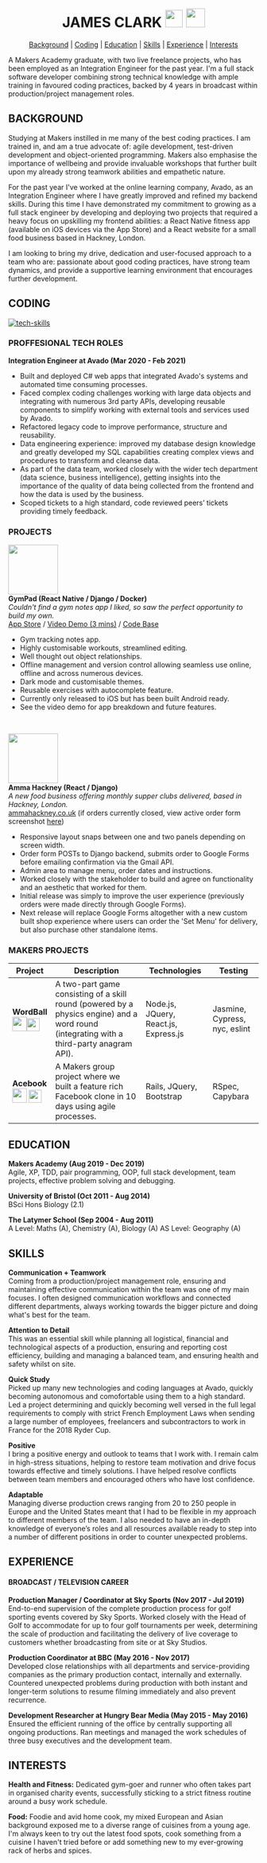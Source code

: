 <div align="center">

# JAMES CLARK [<img src="https://image.flaticon.com/icons/svg/174/174857.svg" height=35 width=35>](https://uk.linkedin.com/in/james-clark-1a6558ba) [<img src="https://www.iconpacks.net/icons/2/free-pdf-download-icon-3388-thumb.png" height=38 >](https://github.com/jmsclrk/CV/raw/master/jamesclark-cv.pdf) # 

[Background](#background) | [Coding](#coding) | [Education](#education) | [Skills](#skills) | [Experience](#experience) | [Interests](#interests)
</div>

A Makers Academy graduate, with two live freelance projects, who has been employed as an Integration Engineer for the past year. I'm a full stack software developer combining strong technical knowledge with ample training in favoured coding practices, backed by 4 years in broadcast within production/project management roles.
<br>

## BACKGROUND ##

Studying at Makers instilled in me many of the best coding practices. I am trained in, and am a true advocate of: agile development, test-driven development and object-oriented programming. Makers also emphasise the importance of wellbeing and provide invaluable workshops that further built upon my already strong teamwork abilities and empathetic nature. 

For the past year I've worked at the online learning company, Avado, as an Integration Engineer where I have greatly improved and refined my backend skills. During this time I have demonstrated my commitment to growing as a full stack engineer by developing and deploying two projects that required a heavy focus on upskilling my frontend abilities: a React Native fitness app (available on iOS devices via the App Store) and a React website for a small food business based in Hackney, London. 

I am looking to bring my drive, dedication and user-focused approach to a team who are: passionate about good coding practices, have strong team dynamics, and provide a supportive learning environment that encourages further development.
<br>

## CODING ##
[![tech-skills](https://github.com/jmsclrk/CV/blob/master/images/tech-skills.jpg?raw=true)](#coding)
### PROFFESIONAL TECH ROLES ###
**Integration Engineer at Avado (Mar 2020 - Feb 2021)** <br>
* Built and deployed C# web apps that integrated Avado's systems and automated time consuming processes. 
* Faced complex coding challenges working with large data objects and integrating with numerous 3rd party APIs, developing reusable components to simplify working with external tools and services used by Avado.
* Refactored legacy code to improve performance, structure and reusability.
* Data engineering experience: improved my database design knowledge and greatly developed my SQL capabilities creating complex views and procedures to transform and cleanse data.
* As part of the data team, worked closely with the wider tech department (data science, business intelligence), getting insights into the importance of the quality of data being collected from the frontend and how the data is used by the business. 
* Scoped tickets to a high standard, code reviewed peers’ tickets providing timely feedback.


### PROJECTS ###

[<img src="https://github.com/jmsclrk/CV/blob/master/images/gympad-logo.png" height=100 width=100>](https://apps.apple.com/gb/app/gympad/id1505074064) <br>
**GymPad (React Native / Django / Docker)** <br> 
_Couldn't find a gym notes app I liked, so saw the perfect opportunity to build my own._ <br>
[App Store](https://apps.apple.com/gb/app/gympad/id1505074064/) / [Video Demo (3 mins)](https://youtu.be/LDuSeBwlIoE) / [Code Base](https://github.com/jmsclrk/gympad-frontend)
* Gym tracking notes app.
* Highly customisable workouts, streamlined editing.
* Well thought out object relationships.
* Offline management and version control allowing seamless use online, offline and across numerous devices.
* Dark mode and customisable themes.
* Reusable exercises with autocomplete feature.
* Currently only released to iOS but has been built Android ready. 
* See the video demo for app breakdown and future features.
<br>

[<img src="https://github.com/jmsclrk/CV/blob/master/images/ammahackney-logo.png" height=100 width=100>](https://www.ammahackney.co.uk) <br>
**Amma Hackney (React / Django)** <br> 
_A new food business offering monthly supper clubs delivered, based in Hackney, London._ <br>
[ammahackney.co.uk](https://www.ammahackney.co.uk) (if orders currently closed, view active order form screenshot [here](https://github.com/jmsclrk/CV/blob/master/images/AH-orderpage.png))
* Responsive layout snaps between one and two panels depending on screen width.
* Order form POSTs to Django backend, submits order to Google Forms before emailing confirmation via the Gmail API.
* Admin area to manage menu, order dates and instructions.
* Worked closely with the stakeholder to build and agree on functionality and an aesthetic that worked for them.
* Initial release was simply to improve the user experience (previously orders were made directly through Google Forms).
* Next release will replace Google Forms altogether with a new custom built shop experience where users can order the 'Set Menu' for delivery, but also purchase other standalone items.

### MAKERS PROJECTS ###
| Project | Description | Technologies | Testing |
|---------|-------------|--------------|---------|
| **WordBall** <br> [<img src="https://github.githubassets.com/images/modules/logos_page/GitHub-Mark.png" height=29 width=29>](https://github.com/jmhc22/wordball-react)[<img src="https://cdn.iconscout.com/icon/free/png-512/heroku-5-569467.png" height=26 width=26>](https://word-ball.herokuapp.com) | A two-part game consisting of a skill round (powered by a physics engine) and a word round (integrating with a third-party anagram API). | Node.js, JQuery, React.js, Express.js| Jasmine, Cypress, nyc, eslint |
| **Acebook** <br> [<img src="https://github.githubassets.com/images/modules/logos_page/GitHub-Mark.png" height=29 width=29>](https://github.com/jmhc22/acebook--LizardBook-) [<img src="https://cdn.iconscout.com/icon/free/png-512/heroku-5-569467.png" height=26 width=26>](https://lizardbook.herokuapp.com) | A Makers group project where we built a feature rich Facebook clone in 10 days using agile processes. | Rails, JQuery, Bootstrap | RSpec, Capybara |


## EDUCATION ##
**Makers Academy (Aug 2019 - Dec 2019)** <br>
Agile, XP, TDD, pair programming, OOP, full stack development, team projects, effective problem solving and debugging. 

**University of Bristol (Oct 2011 - Aug 2014)** <br>
BSci Hons Biology (2.1)

**The Latymer School (Sep 2004 - Aug 2011)** <br>
A Level: Maths (A), Chemistry (A), Biology (A)
AS Level: Geography (A)
<br>

## SKILLS ##
**Communication + Teamwork** <br>
Coming from a production/project management role, ensuring and maintaining effective communication within the team was one of my main focuses. I often designed communication workflows and connected different departments, always working towards the bigger picture and doing what's best for the team. 

**Attention to Detail** <br>
This was an essential skill while planning all logistical, financial and technological aspects of a production, ensuring and reporting cost efficiency, building and managing a balanced team, and ensuring health and safety whilst on site. 

**Quick Study** <br>
Picked up many new technologies and coding languages at Avado, quickly becoming autonomous and comofortable using them to a high standard. Led a project determining and quickly becoming well versed in the full legal requirements to comply with strict French Employment Laws when sending a large number of employees, freelancers and subcontractors to work in France for the 2018 Ryder Cup. 

**Positive** <br>
I bring a positive energy and outlook to teams that I work with. I remain calm in high-stress situations, helping to restore team motivation and drive focus towards effective and timely solutions. I have helped resolve conflicts between team members and encouraged others who have lost confidence. 

**Adaptable** <br>
Managing diverse production crews ranging from 20 to 250 people in Europe and the United States meant that I had to be flexible in my approach to different members of the team. I also needed to have an in-depth knowledge of everyone’s roles and all resources available ready to step into a number of different positions in order to counter unexpected problems.
<br>

## EXPERIENCE ##
#### BROADCAST / TELEVISION CAREER ####
**Production Manager / Coordinator at Sky Sports (Nov 2017 - Jul 2019)** <br>
End-to-end supervision of the complete production process for golf sporting events covered by Sky Sports. Worked closely with the Head of Golf to accommodate for up to four golf tournaments per week, determining the scale of production and facilitating the delivery of live coverage to customers whether broadcasting from site or at Sky Studios.

**Production Coordinator at BBC (May 2016 - Nov 2017)** <br>
Developed close relationships with all departments and service-providing companies as the primary production contact, internally and externally. Countered unexpected problems during production with both instant and longer-term solutions to resume filming immediately and also prevent recurrence.

**Development Researcher at Hungry Bear Media (May 2015 - May 2016)** <br>
Ensured the efficient running of the office by centrally supporting all ongoing productions. Ran meetings and managed the work schedules of three busy executives and the development team.
<br>

## INTERESTS ##
**Health and Fitness:** Dedicated gym-goer and runner who often takes part in organised charity events, successfully sticking to a strict fitness routine around a busy work schedule. 

**Food:** Foodie and avid home cook, my mixed European and Asian background exposed me to a diverse range of cuisines from a young age. I'm always keen to try out the latest food spots, cook something from a cuisine I haven't tried before or add something new to my ever-growing rack of herbs and spices.
